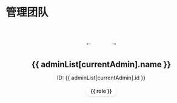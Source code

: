 # 管理团队

<script setup>
import { onMounted, ref } from 'vue';

const adminList = [
  {
    name: '老万Pro',
    id: 'mc506lw',
    roles: ['服主', '网页开发', '宣传', '配置文件编辑']
  },
  {
    name: 'alazeprt',
    id: 'alazeprt',
    roles: ['服主', '插件开发', '配置文件编辑']
  },
  {
    name: 'rainuil',
    id: 'rainuil',
    roles: ['管理']
  },
  {
    name: 'レミリア',
    id: 'remlia_',
    roles: ['插件开发', '配置文件编辑']
  },
  {
    name: 'Starry-cbz',
    id: 'Starry-cbz',
    roles: ['文档撰写', '配置文件编辑']
  }
];

const currentAdmin = ref(0);
const skinViewer = ref(null);
const skinViewerContainer = ref(null);

const prevAdmin = () => {
  currentAdmin.value = (currentAdmin.value - 1 + adminList.length) % adminList.length;
  updateSkinViewer();
};

const nextAdmin = () => {
  currentAdmin.value = (currentAdmin.value + 1) % adminList.length;
  updateSkinViewer();
};

const updateSkinViewer = () => {
  if (!skinViewer.value || !adminList[currentAdmin.value].id) return;
  
  // 加载皮肤
  skinViewer.value.loadSkin(`/skin/${adminList[currentAdmin.value].id}.png`);
};

onMounted(() => {
  // 动态加载 skinview3d
  import('skinview3d').then((skinview3d) => {
    if (skinViewerContainer.value) {
      skinViewer.value = new skinview3d.SkinViewer({
        canvas: skinViewerContainer.value,
        width: 250,
        height: 350,
        skin: `/skin/${adminList[currentAdmin.value].id}.png`
      });

      // 设置动画
      skinViewer.value.animation = new skinview3d.WalkingAnimation();
      skinViewer.value.animation.speed = 1;
      
      // 启用自动旋转
      skinViewer.value.autoRotate = true;
      
      // 设置背景色 - 使用主题变量中的品牌色
      skinViewer.value.background = 0x10b3a3; // 使用中青绿色，更柔和
    }
  }).catch(error => {
    console.error('Failed to load skinview3d:', error);
  });
});
</script>

<div class="admin-showcase">
  <div class="admin-viewer">
    <div class="admin-controls">
      <button @click="prevAdmin" class="control-btn">←</button>
      <canvas ref="skinViewerContainer" class="skin-viewer"></canvas>
      <button @click="nextAdmin" class="control-btn">→</button>
    </div>
    <div class="admin-info" v-if="adminList[currentAdmin]">
      <h2>{{ adminList[currentAdmin].name }}</h2>
      <p v-if="adminList[currentAdmin].id">ID: {{ adminList[currentAdmin].id }}</p>
      <div class="admin-roles">
        <span v-for="role in adminList[currentAdmin].roles" :key="role" class="role-tag">{{ role }}</span>
      </div>
    </div>
  </div>
</div>

<style>
:root {
  --admin-card-bg: linear-gradient(145deg, var(--vp-c-brand-1) 0%, var(--vp-c-brand-3) 100%);
  --role-tag-bg: rgba(255, 255, 255, 0.18);
  --role-tag-hover: var(--vp-c-brand-2);
  --admin-name-color: var(--vp-c-brand-1);
  --control-btn-hover: var(--vp-c-brand-2);
}

@media (max-width: 768px) {
  .admin-viewer {
    padding: 1rem;
    max-width: 95%;
  }
  
  .skin-viewer {
    width: 180px !important;
    height: 250px !important;
  }
  
  .control-btn {
    width: 36px;
    height: 36px;
    margin: 0 0.4rem;
  }
  
  .admin-info h2 {
    font-size: 1.2rem;
  }
  
  .role-tag {
    font-size: 0.8rem;
    padding: 0.25rem 0.7rem;
  }
}
.admin-showcase {
  display: flex;
  justify-content: center;
  margin: 1rem 0;
}

.admin-viewer {
  display: flex;
  flex-direction: column;
  align-items: center;
  background: var(--admin-card-bg);
  border-radius: 12px;
  padding: 1.5rem;
  box-shadow: var(--vp-shadow-3);
  max-width: 560px;
  width: 100%;
  border: 1px solid var(--vp-c-brand-3);
  transition: transform 0.3s ease, box-shadow 0.3s ease;
}

.admin-viewer:hover {
  transform: translateY(-3px);
  box-shadow: var(--vp-shadow-4);
}

.admin-controls {
  display: flex;
  align-items: center;
  justify-content: center;
  margin-bottom: 0.8rem;
}

.skin-viewer {
  border-radius: 8px;
  box-shadow: 0 4px 12px rgba(0, 0, 0, 0.15);
  transition: transform 0.3s ease, box-shadow 0.3s ease;
}

.skin-viewer:hover {
  transform: scale(1.02);
  box-shadow: 0 6px 16px rgba(0, 0, 0, 0.2);
}

.control-btn {
  background: var(--vp-button-brand-bg);
  color: var(--vp-button-brand-text);
  border: 1px solid var(--vp-button-brand-border);
  border-radius: 8px;
  width: 40px;
  height: 40px;
  font-size: 1.2rem;
  cursor: pointer;
  margin: 0 0.8rem;
  display: flex;
  align-items: center;
  justify-content: center;
  transition: all 0.25s ease;
  box-shadow: var(--vp-shadow-1);
}

.control-btn:hover {
  background: var(--control-btn-hover);
  transform: translateY(-2px);
  box-shadow: var(--vp-shadow-2);
}

.admin-info {
  text-align: center;
  margin-top: 0.5rem;
}

.admin-info h2 {
  margin: 0.2rem 0;
  color: var(--admin-name-color);
  font-size: 1.3rem;
  font-weight: 700;
  text-shadow: 0 1px 2px rgba(0, 0, 0, 0.1);
}

.admin-roles {
  display: flex;
  flex-wrap: wrap;
  justify-content: center;
  gap: 0.3rem;
  margin-top: 0.5rem;
}

.role-tag {
  background: var(--role-tag-bg);
  color: var(--vp-c-text-1);
  padding: 0.3rem 0.8rem;
  border-radius: 20px;
  font-size: 0.85rem;
  font-weight: 600;
  transition: all 0.25s ease;
  border: 1px solid var(--vp-c-brand-3);
  box-shadow: 0 2px 4px rgba(0, 0, 0, 0.1);
}

.role-tag:hover {
  transform: translateY(-3px);
  box-shadow: var(--vp-shadow-3);
  background: var(--role-tag-hover);
  color: white;
}

.dark .admin-viewer {
  background: linear-gradient(145deg, var(--vp-c-brand-4) 0%, var(--vp-c-brand-5) 100%); /* 使用更深的品牌色 */
  border-color: var(--vp-c-brand-4);
}

.dark .admin-info h2 {
  color: var(--vp-c-brand-2); /* 使用较亮的品牌色 */
}

.dark .admin-roles .role-tag {
  background: rgba(255, 255, 255, 0.1); /* 更柔和的背景 */
  color: var(--vp-c-text-2); /* 调整文字颜色 */
  border-color: var(--vp-c-brand-4);
}

.dark .role-tag:hover {
  background: var(--vp-c-brand-3); /* 悬停背景 */
  color: white;
}

.dark .control-btn {
  background: var(--vp-button-brand-bg-dark); /* 使用黑暗模式按钮背景 */
  color: var(--vp-button-brand-text-dark); /* 使用黑暗模式按钮文字颜色 */
  border-color: var(--vp-button-brand-border-dark); /* 使用黑暗模式按钮边框颜色 */
}

.dark .control-btn:hover {
  background: var(--vp-c-brand-3); /* 悬停背景 */
  transform: translateY(-2px);
  box-shadow: var(--vp-shadow-2);
}

/* 定义黑暗模式下的品牌色变量，假设存在 */
/* 如果全局已定义，这些可以移除 */
.dark {
  --vp-c-brand-4: #0a8c7f; /* 假设的更深的品牌色 */
  --vp-c-brand-5: #076b61; /* 假设的更深的品牌色 */
  --vp-c-text-2: rgba(235, 235, 235, 0.6); /* 假设的黑暗模式文字颜色 */
  --vp-button-brand-bg-dark: var(--vp-c-brand-3); /* 假设的黑暗模式按钮背景 */
  --vp-button-brand-text-dark: white; /* 假设的黑暗模式按钮文字颜色 */
  --vp-button-brand-border-dark: var(--vp-c-brand-2); /* 假设的黑暗模式按钮边框颜色 */
}
</style>